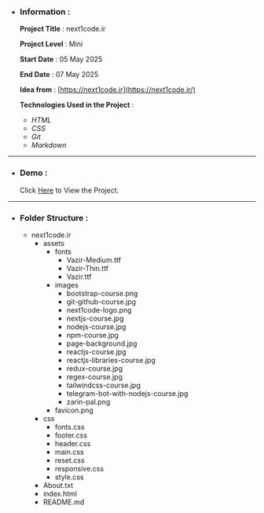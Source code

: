 - ### Information :

  **Project Title** : next1code.ir

  **Project Level** : Mini

  **Start Date** : 05 May 2025

  **End Date** : 07 May 2025

  **Idea from** : [https://next1code.ir](https://next1code.ir/)

  **Technologies Used in the Project** :

  - *HTML*
  - *CSS*
  - *Git*
  - *Markdown*

---

- ### Demo :

  Click [Here](https://hojjatgholamzadeh1997.github.io/next1code.ir/) to View the Project.

---

- ### Folder Structure :

  + next1code.ir
    + assets
      + fonts
        + Vazir-Medium.ttf
        + Vazir-Thin.ttf
        + Vazir.ttf
      + images
        + bootstrap-course.png
        + git-github-course.jpg
        + next1code-logo.png
        + nextjs-course.jpg
        + nodejs-course.jpg
        + npm-course.jpg
        + page-background.jpg
        + reactjs-course.jpg
        + reactjs-libraries-course.jpg
        + redux-course.jpg
        + regex-course.jpg
        + tailwindcss-course.jpg
        + telegram-bot-with-nodejs-course.jpg
        + zarin-pal.png
      + favicon.png
    + css
      + fonts.css
      + footer.css
      + header.css
      + main.css
      + reset.css
      + responsive.css
      + style.css
    + About.txt
    + index.html
    + README.md
